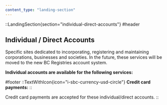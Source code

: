 ```yaml
---
content_type: "landing-section"
---
```


::LandingSection{section="individual-direct-accounts"}
#header
## Individual / Direct Accounts

Specific sites dedicated to incorporating, registering and maintaining corporations, businesses and societies. In the future, these services will be moved to the new BC Registries account system.

**Individual accounts are available for the following services:**

#footer
::TextWithIcon{icon="i-sbc-currency-usd-circle"}
**Credit card payments:**
::

Credit card payments are accepted for these individual/direct accounts.
::